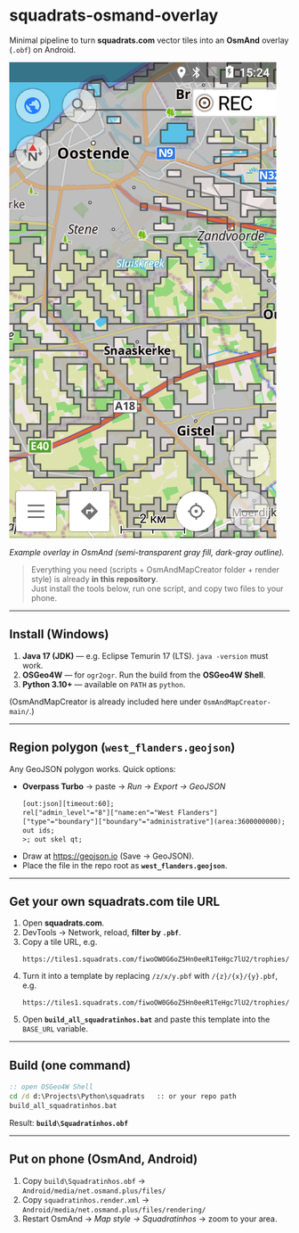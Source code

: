 # squadrats-osmand-overlay

Minimal pipeline to turn **squadrats.com** vector tiles into an **OsmAnd** overlay (`.obf`) on Android.

![Preview](docs/screenshot.png)

*Example overlay in OsmAnd (semi-transparent gray fill, dark-gray outline).*

> Everything you need (scripts + OsmAndMapCreator folder + render style) is already **in this repository**.  
> Just install the tools below, run one script, and copy two files to your phone.

---

## Install (Windows)

1. **Java 17 (JDK)** — e.g. Eclipse Temurin 17 (LTS). `java -version` must work.  
2. **OSGeo4W** — for `ogr2ogr`. Run the build from the **OSGeo4W Shell**.  
3. **Python 3.10+** — available on `PATH` as `python`.

(OsmAndMapCreator is already included here under `OsmAndMapCreator-main/`.)

---

## Region polygon (`west_flanders.geojson`)

Any GeoJSON polygon works. Quick options:

* **Overpass Turbo** → paste → *Run* → *Export → GeoJSON*  
  ```
  [out:json][timeout:60];
  rel["admin_level"="8"]["name:en"="West Flanders"]["type"="boundary"]["boundary"="administrative"](area:3600000000);
  out ids;
  >; out skel qt;
  ```
* Draw at https://geojson.io (Save → GeoJSON).  
* Place the file in the repo root as **`west_flanders.geojson`**.

---

## Get your own **squadrats.com** tile URL

1. Open **squadrats.com**.  
2. DevTools → Network, reload, **filter by `.pbf`**.  
3. Copy a tile URL, e.g.  
   ```
   https://tiles1.squadrats.com/fiwoOW0G6oZ5Hn0eeR1TeHgc7lU2/trophies/1754233411401/12/2081/1367.pbf
   ```
4. Turn it into a template by replacing `/z/x/y.pbf` with `/{z}/{x}/{y}.pbf`, e.g.  
   ```
   https://tiles1.squadrats.com/fiwoOW0G6oZ5Hn0eeR1TeHgc7lU2/trophies/1754233411401/{z}/{x}/{y}.pbf
   ```
5. Open **`build_all_squadratinhos.bat`** and paste this template into the `BASE_URL` variable.

---

## Build (one command)

```bat
:: open OSGeo4W Shell
cd /d d:\Projects\Python\squadrats   :: or your repo path
build_all_squadratinhos.bat
```

Result: **`build\Squadratinhos.obf`**

---

## Put on phone (OsmAnd, Android)

1. Copy `build\Squadratinhos.obf` → `Android/media/net.osmand.plus/files/`  
2. Copy `squadratinhos.render.xml` → `Android/media/net.osmand.plus/files/rendering/`  
3. Restart OsmAnd → *Map style → Squadratinhos* → zoom to your area.

